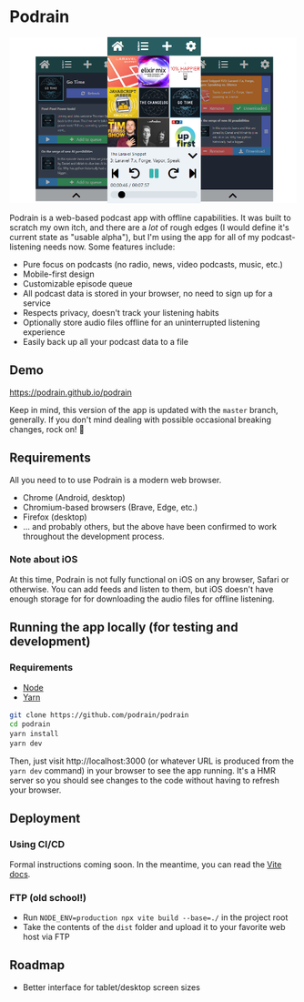 # Podrain

![Podrain promo banner](media/podrain-promo.png)

Podrain is a web-based podcast app with offline capabilities. It was built to scratch my own itch, and there are a *lot* of rough edges (I would define it's current state as "usable alpha"), but I'm using the app for all of my podcast-listening needs now. Some features include:

- Pure focus on podcasts (no radio, news, video podcasts, music, etc.)
- Mobile-first design
- Customizable episode queue
- All podcast data is stored in your browser, no need to sign up for a service
- Respects privacy, doesn't track your listening habits
- Optionally store audio files offline for an uninterrupted listening experience
- Easily back up all your podcast data to a file

## Demo
https://podrain.github.io/podrain

Keep in mind, this version of the app is updated with the `master` branch, generally. If you don't mind dealing with possible occasional breaking changes, rock on! 🤘

## Requirements
All you need to to use Podrain is a modern web browser.

- Chrome (Android, desktop)
- Chromium-based browsers (Brave, Edge, etc.)
- Firefox (desktop)
- ... and probably others, but the above have been confirmed to work throughout the development process.

### Note about iOS
At this time, Podrain is not fully functional on iOS on any browser, Safari or otherwise. You can add feeds and listen to them, but iOS doesn't have enough storage for for downloading the audio files for offline listening.

## Running the app locally (for testing and development)

### Requirements
- [Node](https://nodejs.org/en/)
- [Yarn](https://yarnpkg.com/)

```bash
git clone https://github.com/podrain/podrain
cd podrain
yarn install
yarn dev
```

Then, just visit http://localhost:3000 (or whatever URL is produced from the `yarn dev` command) in your browser to see the app running. It's a HMR server so you should see changes to the code without having to refresh your browser.

## Deployment

### Using CI/CD
Formal instructions coming soon. In the meantime, you can read the [Vite docs](https://vitejs.dev/guide/build.html).

### FTP (old school!)
- Run `NODE_ENV=production npx vite build --base=./` in the project root
-  Take the contents of the `dist` folder and upload it to your favorite web host via FTP

## Roadmap
- Better interface for tablet/desktop screen sizes
